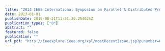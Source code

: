 ```yaml
---
title: "2013 IEEE International Symposium on Parallel & Distributed Processing, Workshops and Phd Forum, Cambridge, MA, USA, May 20-24, 2013"
date: 2013-01-01
publishDate: 2019-08-21T11:51:30.254026Z
publication_types: ["0"]
abstract: ""
featured: false
publication: ""
url_pdf: "http://ieeexplore.ieee.org/xpl/mostRecentIssue.jsp?punumber=6603430"
---
```


